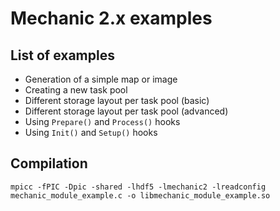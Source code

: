 Mechanic 2.x examples
=====================

List of examples
----------------

- Generation of a simple map or image
- Creating a new task pool
- Different storage layout per task pool (basic)
- Different storage layout per task pool (advanced)
- Using `Prepare()` and `Process()` hooks
- Using `Init()` and `Setup()` hooks

Compilation
-----------

    mpicc -fPIC -Dpic -shared -lhdf5 -lmechanic2 -lreadconfig mechanic_module_example.c -o libmechanic_module_example.so
